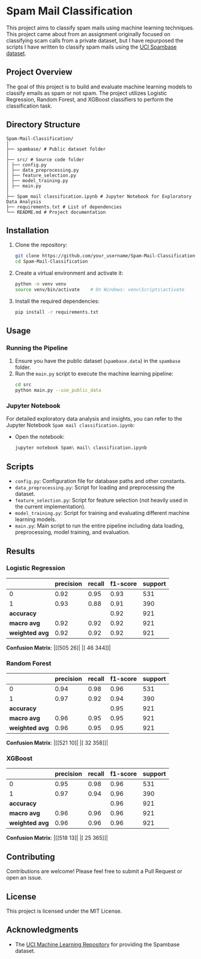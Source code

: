 # Spam Mail Classification

This project aims to classify spam mails using machine learning techniques. This project came about from an assignment originally focused on classifying scam calls from a private dataset, but I have repurposed the scripts I have written to classify spam mails using the [UCI Spambase dataset](https://archive.ics.uci.edu/ml/datasets/spambase).

## Project Overview

The goal of this project is to build and evaluate machine learning models to classify emails as spam or not spam. The project utilizes Logistic Regression, Random Forest, and XGBoost classifiers to perform the classification task.

## Directory Structure
```
Spam-Mail-Classification/
│
├── spambase/ # Public dataset folder
│
├── src/ # Source code folder
│ ├── config.py
│ ├── data_preprocessing.py
│ ├── feature_selection.py
│ ├── model_training.py
│ ├── main.py
│
├── Spam mail classification.ipynb # Jupyter Notebook for Exploratory Data Analysis
├── requirements.txt # List of dependencies
└── README.md # Project documentation
```

## Installation

1. Clone the repository:
    ```bash
    git clone https://github.com/your_username/Spam-Mail-Classification.git
    cd Spam-Mail-Classification
    ```

2. Create a virtual environment and activate it:
    ```bash
    python -m venv venv
    source venv/bin/activate    # On Windows: venv\Scripts\activate
    ```

3. Install the required dependencies:
    ```bash
    pip install -r requirements.txt
    ```

## Usage

### Running the Pipeline

1. Ensure you have the public dataset (`spambase.data`) in the `spambase` folder.
2. Run the `main.py` script to execute the machine learning pipeline:
    ```bash
    cd src
    python main.py --use_public_data
    ```

### Jupyter Notebook

For detailed exploratory data analysis and insights, you can refer to the Jupyter Notebook `Spam mail classification.ipynb`:
- Open the notebook:
    ```bash
    jupyter notebook Spam\ mail\ classification.ipynb
    ```

## Scripts

- `config.py`: Configuration file for database paths and other constants.
- `data_preprocessing.py`: Script for loading and preprocessing the dataset.
- `feature_selection.py`: Script for feature selection (not heavily used in the current implementation).
- `model_training.py`: Script for training and evaluating different machine learning models.
- `main.py`: Main script to run the entire pipeline including data loading, preprocessing, model training, and evaluation.

## Results

### Logistic Regression
|            | precision | recall | f1-score | support |
|------------|-----------|--------|----------|---------|
| 0          | 0.92      | 0.95   | 0.93     | 531     |
| 1          | 0.93      | 0.88   | 0.91     | 390     |
| **accuracy** |           |        | 0.92     | 921     |
| **macro avg**    | 0.92  | 0.92   | 0.92     | 921     |
| **weighted avg** | 0.92  | 0.92   | 0.92     | 921     |

**Confusion Matrix**:
|[[505  26]|
|[ 46 344]]|

### Random Forest
|            | precision | recall | f1-score | support |
|------------|-----------|--------|----------|---------|
| 0          | 0.94      | 0.98   | 0.96     | 531     |
| 1          | 0.97      | 0.92   | 0.94     | 390     |
| **accuracy** |           |        | 0.95     | 921     |
| **macro avg**    | 0.96  | 0.95   | 0.95     | 921     |
| **weighted avg** | 0.96  | 0.95   | 0.95     | 921     |

**Confusion Matrix**:
|[[521  10]|
|[ 32 358]]|

### XGBoost
|            | precision | recall | f1-score | support |
|------------|-----------|--------|----------|---------|
| 0          | 0.95      | 0.98   | 0.96     | 531     |
| 1          | 0.97      | 0.94   | 0.96     | 390     |
| **accuracy** |           |        | 0.96     | 921     |
| **macro avg**    | 0.96  | 0.96   | 0.96     | 921     |
| **weighted avg** | 0.96  | 0.96   | 0.96     | 921     |

**Confusion Matrix**:
|[[518  13]|
|[ 25 365]]|


## Contributing

Contributions are welcome! Please feel free to submit a Pull Request or open an issue.

## License

This project is licensed under the MIT License.

## Acknowledgments

- The [UCI Machine Learning Repository](https://archive.ics.uci.edu/ml/datasets/spambase) for providing the Spambase dataset.

